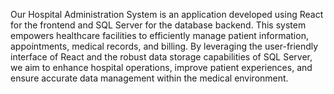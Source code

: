 Our Hospital Administration System is an application developed using React for the frontend and SQL Server for the database backend. This system empowers healthcare facilities to efficiently manage patient information, appointments, medical records, and billing. By leveraging the user-friendly interface of React and the robust data storage capabilities of SQL Server, we aim to enhance hospital operations, improve patient experiences, and ensure accurate data management within the medical environment.

